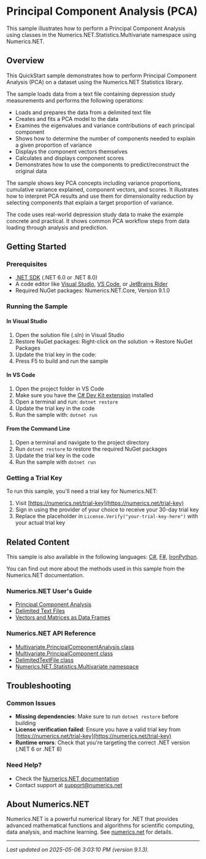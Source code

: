 # Principal Component Analysis (PCA)

This sample illustrates how to perform a Principal Component Analysis using classes in the Numerics.NET.Statistics.Multivariate namespace using Numerics.NET.

## Overview

This QuickStart sample demonstrates how to perform Principal Component Analysis (PCA) on a dataset using the 
Numerics.NET Statistics library.

The sample loads data from a text file containing depression study measurements and performs the 
following operations:

* Loads and prepares the data from a delimited text file
* Creates and fits a PCA model to the data
* Examines the eigenvalues and variance contributions of each principal component
* Shows how to determine the number of components needed to explain a given proportion of variance
* Displays the component vectors themselves
* Calculates and displays component scores
* Demonstrates how to use the components to predict/reconstruct the original data

The sample shows key PCA concepts including variance proportions, cumulative variance explained, 
component vectors, and scores. It illustrates how to interpret PCA results and use them for 
dimensionality reduction by selecting components that explain a target proportion of variance.

The code uses real-world depression study data to make the example concrete and practical. It 
shows common PCA workflow steps from data loading through analysis and prediction.


## Getting Started

### Prerequisites

- [.NET SDK](https://dotnet.microsoft.com/download) (.NET 6.0 or .NET 8.0)
- A code editor like [Visual Studio](https://visualstudio.microsoft.com/), [VS Code](https://code.visualstudio.com/), or [JetBrains Rider](https://www.jetbrains.com/rider/)
- Required NuGet packages: Numerics.NET.Core, Version 9.1.0

### Running the Sample

#### In Visual Studio
1. Open the solution file (.sln) in Visual Studio
2. Restore NuGet packages: Right-click on the solution → Restore NuGet Packages
3. Update the trial key in the code:
4. Press F5 to build and run the sample

#### In VS Code

1. Open the project folder in VS Code
2. Make sure you have the [C# Dev Kit extension](https://marketplace.visualstudio.com/items?itemName=ms-dotnettools.csdevkit) installed
3. Open a terminal and run: `dotnet restore`
4. Update the trial key in the code 
5. Run the sample with: `dotnet run`

#### From the Command Line

1. Open a terminal and navigate to the project directory
2. Run `dotnet restore` to restore the required NuGet packages
3. Update the trial key in the code
4. Run the sample with `dotnet run`

### Getting a Trial Key

To run this sample, you'll need a trial key for Numerics.NET:

1. Visit [https://numerics.net/trial-key](https://numerics.net/trial-key)
2. Sign in using the provider of your choice to receive your 30-day trial key
3. Replace the placeholder in `License.Verify("your-trial-key-here")` with your actual trial key

## Related Content

This sample is also available in the following languages: 
[C#](https://github.com/NumericsDotNet/quickstart-csharp/tree/net8.0/statistics/multivariate-analysis/principal-component-analysis), [F#](https://github.com/NumericsDotNet/quickstart-fsharp/tree/net8.0/statistics/multivariate-analysis/principal-component-analysis), [IronPython](https://github.com/NumericsDotNet/quickstart-ironpython/tree/net8.0/statistics/multivariate-analysis/principal-component-analysis).

You can find out more about the methods used in this sample from the Numerics.NET documentation.

### Numerics.NET User's Guide

- [Principal Component Analysis](https://numerics.net/documentation/latest/statistics/multivariate-analysis/principal-component-analysis)
- [Delimited Text Files](https://numerics.net/documentation/latest/data-access/delimited-text-files)
- [Vectors and Matrices as Data Frames](https://numerics.net/documentation/latest/data-analysis/data-frames/vectors-and-matrices-as-data-frames)

### Numerics.NET API Reference

- [Multivariate.PrincipalComponentAnalysis class](https://numerics.net/documentation/latest/reference/numerics.net.statistics.multivariate.principalcomponentanalysis)
- [Multivariate.PrincipalComponent class](https://numerics.net/documentation/latest/reference/numerics.net.statistics.multivariate.principalcomponent)
- [DelimitedTextFile class](https://numerics.net/documentation/latest/reference/numerics.net.data.text.delimitedtextfile)
- [Numerics.NET.Statistics.Multivariate namespace](https://numerics.net/documentation/latest/reference/numerics.net.statistics.multivariate)


## Troubleshooting

### Common Issues

- **Missing dependencies**: Make sure to run `dotnet restore` before building
- **License verification failed**: Ensure you have a valid trial key from [https://numerics.net/trial-key](https://numerics.net/trial-key)
- **Runtime errors**: Check that you're targeting the correct .NET version (.NET 6 or .NET 8)

### Need Help?

- Check the [Numerics.NET documentation](https://numerics.net/documentation/)
- Contact support at [support@numerics.net](mailto:support@numerics.net?subject=PrincipalComponentAnalysis%20QuickStart%20Sample%20%28Visual+Basic%29)

## About Numerics.NET

Numerics.NET is a powerful numerical library for .NET that provides advanced mathematical 
functions and algorithms for scientific computing, data analysis, and machine learning.
See [numerics.net](https://numerics.net) for details.

---

_Last updated on 2025-05-06 3:03:10 PM (version 9.1.3)._
